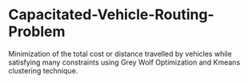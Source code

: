 # Capacitated-Vehicle-Routing-Problem
Minimization of the total cost or distance travelled by vehicles while satisfying many constraints using Grey Wolf Optimization and Kmeans clustering technique.


